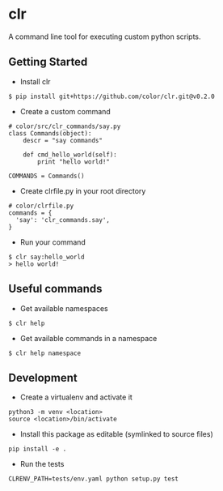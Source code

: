 # clr

A command line tool for executing custom python scripts.

## Getting Started

* Install clr
```
$ pip install git+https://github.com/color/clr.git@v0.2.0
```

* Create a custom command
```
# color/src/clr_commands/say.py
class Commands(object):
    descr = "say commands"

    def cmd_hello_world(self):
        print "hello world!"

COMMANDS = Commands()
```

* Create clrfile.py in your root directory
```
# color/clrfile.py
commands = {
  'say': 'clr_commands.say',
}
```

* Run your command
```
$ clr say:hello_world
> hello world!
```

## Useful commands
* Get available namespaces
```
$ clr help
```

* Get available commands in a namespace
```
$ clr help namespace
```

## Development
* Create a virtualenv and activate it
```
python3 -m venv <location>
source <location>/bin/activate
```
* Install this package as editable (symlinked to source files)
```
pip install -e .
```
* Run the tests
```
CLRENV_PATH=tests/env.yaml python setup.py test
```
